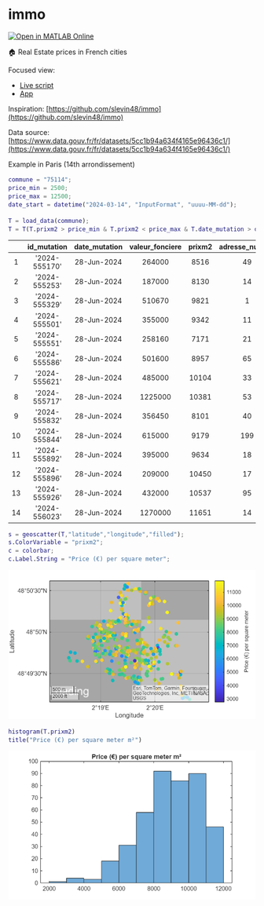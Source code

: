 # immo

[![Open in MATLAB Online](https://www.mathworks.com/images/responsive/global/open-in-matlab-online.svg)](https://matlab.mathworks.com/open/github/v1?repo=yanndebray/immo&file=immo.mlx)

🏠 Real Estate prices in French cities

Focused view: 
- [Live script](https://matlab.mathworks.com/open/github/v1?repo=yanndebray/immo&file=immo.mlx&focus=true)
- [App](https://matlab.mathworks.com/open/github/v1?repo=yanndebray/immo&file=immo.mlapp&focus=true)

Inspiration: [https://github.com/slevin48/immo](https://github.com/slevin48/immo)


Data source: [https://www.data.gouv.fr/fr/datasets/5cc1b94a634f4165e96436c1/](https://www.data.gouv.fr/fr/datasets/5cc1b94a634f4165e96436c1/) 


Example in Paris (14th arrondissement)

```matlab
commune = "75114";
price_min = 2500;
price_max = 12500;
date_start = datetime("2024-03-14", "InputFormat", "uuuu-MM-dd");
 
T = load_data(commune);
T = T(T.prixm2 > price_min & T.prixm2 < price_max & T.date_mutation > date_start,{'id_mutation','date_mutation','valeur_fonciere','prixm2','adresse_numero','adresse_nom_voie','latitude','longitude','marker_color'})
```
| |id_mutation|date_mutation|valeur_fonciere|prixm2|adresse_numero|adresse_nom_voie|latitude|longitude|marker_color|
|:--:|:--:|:--:|:--:|:--:|:--:|:--:|:--:|:--:|:--:|
|1|'2024-555170'|28-Jun-2024|264000|8516|49|'AV JEAN MOULIN'|48.8248|2.3205|'yellow'|
|2|'2024-555253'|28-Jun-2024|187000|8130|14|'RUE PIERRE LAROUSSE'|48.8288|2.3152|'yellow'|
|3|'2024-555329'|28-Jun-2024|510670|9821|1|'RUE THIBAUD'|48.8296|2.3277|'yellow'|
|4|'2024-555501'|28-Jun-2024|355000|9342|11|'RUE FRANCIS DE PRESSENSE'|48.8339|2.3169|'yellow'|
|5|'2024-555551'|28-Jun-2024|258160|7171|21|'RUE DU DEPART'|48.8421|2.3239|'yellow'|
|6|'2024-555586'|28-Jun-2024|501600|8957|65|'RUE RAYMOND LOSSERAND'|48.8342|2.3191|'yellow'|
|7|'2024-555621'|28-Jun-2024|485000|10104|33|'AV DE LA SIBELLE'|48.8249|2.3384|'red'|
|8|'2024-555717'|28-Jun-2024|1225000|10381|53|'RUE DE L ABBE CARTON'|48.8292|2.3181|'red'|
|9|'2024-555832'|28-Jun-2024|356450|8101|40|'RUE DES ARTISTES'|48.8259|2.3343|'yellow'|
|10|'2024-555844'|28-Jun-2024|615000|9179|199|'AV DU MAINE'|48.8295|2.3267|'yellow'|
|11|'2024-555892'|28-Jun-2024|395000|9634|18|'RUE DU MOULIN VERT'|48.8300|2.3239|'yellow'|
|12|'2024-555896'|28-Jun-2024|209000|10450|17|'RUE DES THERMOPYLES'|48.8325|2.3189|'red'|
|13|'2024-555926'|28-Jun-2024|432000|10537|95|'AV DU MAINE'|48.8371|2.3235|'red'|
|14|'2024-556023'|28-Jun-2024|1270000|11651|14|'RUE CASSINI'|48.8373|2.3371|'red'|

```matlab
s = geoscatter(T,"latitude","longitude","filled");
s.ColorVariable = "prixm2";
c = colorbar;
c.Label.String = "Price (€) per square meter";
```

![figure_0.png](README_media/figure_0.png)

```matlab
histogram(T.prixm2)
title("Price (€) per square meter m²")
```

![figure_1.png](README_media/figure_1.png)
